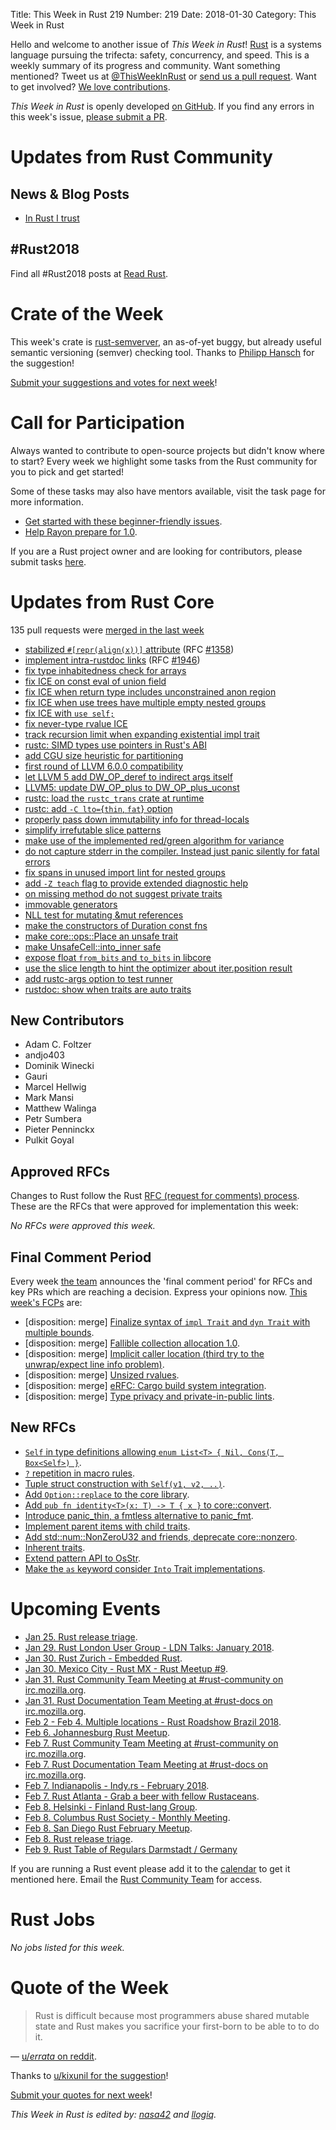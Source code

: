 Title: This Week in Rust 219
Number: 219
Date: 2018-01-30
Category: This Week in Rust

Hello and welcome to another issue of *This Week in Rust*!
[Rust](http://rust-lang.org) is a systems language pursuing the trifecta: safety, concurrency, and speed.
This is a weekly summary of its progress and community.
Want something mentioned? Tweet us at [@ThisWeekInRust](https://twitter.com/ThisWeekInRust) or [send us a pull request](https://github.com/cmr/this-week-in-rust).
Want to get involved? [We love contributions](https://github.com/rust-lang/rust/blob/master/CONTRIBUTING.md).

*This Week in Rust* is openly developed [on GitHub](https://github.com/cmr/this-week-in-rust).
If you find any errors in this week's issue, [please submit a PR](https://github.com/cmr/this-week-in-rust/pulls).

# Updates from Rust Community

## News & Blog Posts

* [In Rust I trust](http://www.badykov.com/rust/2018/01/28/in-rust-i-trust/)

## #Rust2018

Find all #Rust2018 posts at [Read Rust](http://readrust.net/rust2018/).

# Crate of the Week

This week's crate is [rust-semverver](https://github.com/rust-lang-nursery/rust-semverver), an as-of-yet buggy, but already useful semantic versioning (semver) checking tool. Thanks to [Philipp Hansch](https://users.rust-lang.org/u/phansch) for the suggestion!

[Submit your suggestions and votes for next week][submit_crate]!

[submit_crate]: https://users.rust-lang.org/t/crate-of-the-week/2704

# Call for Participation

Always wanted to contribute to open-source projects but didn't know where to start?
Every week we highlight some tasks from the Rust community for you to pick and get started!

Some of these tasks may also have mentors available, visit the task page for more information.

* [Get started with these beginner-friendly issues](https://www.rustaceans.org/findwork/starters).
* [Help Rayon prepare for 1.0](https://users.rust-lang.org/t/rayon-1-0-on-feb-14/14950).

If you are a Rust project owner and are looking for contributors, please submit tasks [here][guidelines].

[guidelines]: https://users.rust-lang.org/t/twir-call-for-participation/4821

# Updates from Rust Core

135 pull requests were [merged in the last week][merged]

[merged]: https://github.com/search?q=is%3Apr+org%3Arust-lang+is%3Amerged+merged%3A2017-01-22..2018-01-29

* [stabilized `#[repr(align(x))]` attribute](https://github.com/rust-lang/rust/pull/47006) (RFC [#1358](https://rust-lang.github.io/rfcs/1358-repr-align))
* [implement intra-rustdoc links](https://github.com/rust-lang/rust/pull/47046) (RFC [#1946](https://rust-lang.github.io/rfcs/1946-intra-rustdoc-links))
* [fix type inhabitedness check for arrays](https://github.com/rust-lang/rust/pull/47600)
* [fix ICE on const eval of union field](https://github.com/rust-lang/rust/pull/47794)
* [fix ICE when return type includes unconstrained anon region](https://github.com/rust-lang/rust/pull/47668)
* [fix ICE when use trees have multiple empty nested groups](https://github.com/rust-lang/rust/pull/47705)
* [fix ICE with `use self;`](https://github.com/rust-lang/rust/pull/47633)
* [fix never-type rvalue ICE](https://github.com/rust-lang/rust/pull/47746)
* [track recursion limit when expanding existential impl trait](https://github.com/rust-lang/rust/pull/47529)
* [rustc: SIMD types use pointers in Rust's ABI](https://github.com/rust-lang/rust/pull/47743)
* [add CGU size heuristic for partitioning](https://github.com/rust-lang/rust/pull/47415)
* [first round of LLVM 6.0.0 compatibility](https://github.com/rust-lang/rust/pull/47710)
* [let LLVM 5 add DW_OP_deref to indirect args itself](https://github.com/rust-lang/rust/pull/47688)
* [LLVM5: update DW_OP_plus to DW_OP_plus_uconst](https://github.com/rust-lang/rust/pull/47610)
* [rustc: load the `rustc_trans` crate at runtime](https://github.com/rust-lang/rust/pull/47671)
* [rustc: add `-C lto=`{`thin`, `fat`} option](https://github.com/rust-lang/rust/pull/47521)
* [properly pass down immutability info for thread-locals](https://github.com/rust-lang/rust/pull/47425)
* [simplify irrefutable slice patterns](https://github.com/rust-lang/rust/pull/47374)
* [make use of the implemented red/green algorithm for variance](https://github.com/rust-lang/rust/pull/47696)
* [do not capture stderr in the compiler. Instead just panic silently for fatal errors](https://github.com/rust-lang/rust/pull/47634)
* [fix spans in unused import lint for nested groups](https://github.com/rust-lang/rust/pull/47726)
* [add `-Z teach` flag to provide extended diagnostic help](https://github.com/rust-lang/rust/pull/47652)
* [on missing method do not suggest private traits](https://github.com/rust-lang/rust/pull/47534)
* [immovable generators](https://github.com/rust-lang/rust/pull/45337)
* [NLL test for mutating &mut references](https://github.com/rust-lang/rust/pull/47609)
* [make the constructors of Duration const fns](https://github.com/rust-lang/rust/pull/47300)
* [make core::ops::Place an unsafe trait](https://github.com/rust-lang/rust/pull/47299)
* [make UnsafeCell::into_inner safe](https://github.com/rust-lang/rust/pull/47204)
* [expose float `from_bits` and `to_bits` in libcore](https://github.com/rust-lang/rust/pull/46931)
* [use the slice length to hint the optimizer about iter.position result](https://github.com/rust-lang/rust/pull/47772)
* [add rustc-args option to test runner](https://github.com/rust-lang/rust/pull/47558)
* [rustdoc: show when traits are auto traits](https://github.com/rust-lang/rust/pull/47672)

## New Contributors

* Adam C. Foltzer
* andjo403
* Dominik Winecki
* Gauri
* Marcel Hellwig
* Mark Mansi
* Matthew Walinga
* Petr Sumbera
* Pieter Penninckx
* Pulkit Goyal

## Approved RFCs

Changes to Rust follow the Rust [RFC (request for comments)
process](https://github.com/rust-lang/rfcs#rust-rfcs). These
are the RFCs that were approved for implementation this week:

*No RFCs were approved this week.*

## Final Comment Period

Every week [the team](https://www.rust-lang.org/team.html) announces the
'final comment period' for RFCs and key PRs which are reaching a
decision. Express your opinions now. [This week's FCPs][fcp] are:

[fcp]: https://github.com/rust-lang/rfcs/labels/final-comment-period

* [disposition: merge] [Finalize syntax of `impl Trait` and `dyn Trait` with multiple bounds](https://github.com/rust-lang/rfcs/pull/2250).
* [disposition: merge] [Fallible collection allocation 1.0](https://github.com/rust-lang/rfcs/pull/2116).
* [disposition: merge] [Implicit caller location (third try to the unwrap/expect line info problem)](https://github.com/rust-lang/rfcs/pull/2091).
* [disposition: merge] [Unsized rvalues](https://github.com/rust-lang/rfcs/pull/1909).
* [disposition: merge] [eRFC: Cargo build system integration](https://github.com/rust-lang/rfcs/pull/2136).
* [disposition: merge] [Type privacy and private-in-public lints](https://github.com/rust-lang/rfcs/pull/2145).

## New RFCs

* [`Self` in type definitions allowing `enum List<T> { Nil, Cons(T, Box<Self>) }`](https://github.com/rust-lang/rfcs/pull/2300).
* [`?` repetition in macro rules](https://github.com/rust-lang/rfcs/pull/2298).
* [Tuple struct construction with `Self(v1, v2, ..)`](https://github.com/rust-lang/rfcs/pull/2302).
* [Add `Option::replace` to the core library](https://github.com/rust-lang/rfcs/pull/2296).
* [Add `pub fn identity<T>(x: T) -> T { x }` to core::convert](https://github.com/rust-lang/rfcs/pull/2306).
* [Introduce panic_thin, a fmtless alternative to panic_fmt](https://github.com/rust-lang/rfcs/pull/2305).
* [Implement parent items with child traits](https://github.com/rust-lang/rfcs/pull/2303).
* [Add std::num::NonZeroU32 and friends, deprecate core::nonzero](https://github.com/rust-lang/rfcs/pull/2307).
* [Inherent traits](https://github.com/rust-lang/rfcs/pull/2309).
* [Extend pattern API to OsStr](https://github.com/rust-lang/rfcs/pull/2295).
* [Make the `as` keyword consider `Into` Trait implementations](https://github.com/rust-lang/rfcs/pull/2308).

# Upcoming Events

* [Jan 25. Rust release triage](https://internals.rust-lang.org/t/release-cycle-triage-proposal/3544).
* [Jan 29. Rust London User Group - LDN Talks: January 2018](https://www.meetup.com/Rust-London-User-Group/events/246637221/).
* [Jan 30. Rust Zurich - Embedded Rust](https://www.meetup.com/Rust-Zurich/events/246675630/).
* [Jan 30. Mexico City - Rust MX - Rust Meetup #9](https://www.meetup.com/Rust-MX/events/246913439/).
* [Jan 31. Rust Community Team Meeting at #rust-community on irc.mozilla.org](https://chat.mibbit.com/?server=irc.mozilla.org&channel=%23rust-community).
* [Jan 31. Rust Documentation Team Meeting at #rust-docs on irc.mozilla.org](https://chat.mibbit.com/?server=irc.mozilla.org&channel=%23rust-docs).
* [Feb  2 - Feb 4. Multiple locations - Rust Roadshow Brazil 2018](https://mozillabr.org/2017/12/anunciando-o-rust-roadshow-brasil-2018-para-mobilizadores-de-todo-o-brasil/).
* [Feb  6. Johannesburg Rust Meetup](https://www.meetup.com/Johannesburg-Rust-Meetup/).
* [Feb  7. Rust Community Team Meeting at #rust-community on irc.mozilla.org](https://chat.mibbit.com/?server=irc.mozilla.org&channel=%23rust-community).
* [Feb  7. Rust Documentation Team Meeting at #rust-docs on irc.mozilla.org](https://chat.mibbit.com/?server=irc.mozilla.org&channel=%23rust-docs).
* [Feb  7. Indianapolis - Indy.rs - February 2018](https://www.meetup.com/indyrs/events/246726699/).
* [Feb  7. Rust Atlanta - Grab a beer with fellow Rustaceans](https://www.meetup.com/Rust-ATL/events/rhvgrmyxdbkb/).
* [Feb  8. Helsinki - Finland Rust-lang Group](https://www.meetup.com/Finland-Rust-Meetup/events/246866694/).
* [Feb  8. Columbus Rust Society - Monthly Meeting](https://www.meetup.com/columbus-rs/events/czcwhlyxdblb/).
* [Feb  8. San Diego Rust February Meetup](https://www.meetup.com/San-Diego-Rust/events/246906809/).
* [Feb  8. Rust release triage](https://internals.rust-lang.org/t/release-cycle-triage-proposal/3544).
* [Feb  9. Rust Table of Regulars Darmstadt / Germany](https://www.meetup.com/de-DE/Rust-Rhein-Main/events/246744631)

If you are running a Rust event please add it to the [calendar] to get
it mentioned here. Email the [Rust Community Team][community] for access.

[calendar]: https://www.google.com/calendar/embed?src=apd9vmbc22egenmtu5l6c5jbfc%40group.calendar.google.com
[community]: mailto:community-team@rust-lang.org

# Rust Jobs

*No jobs listed for this week.*

# Quote of the Week

> Rust is difficult because most programmers abuse shared mutable state and Rust makes you sacrifice your first-born to be able to to do it.

— [u/_errata_ on reddit](https://www.reddit.com/r/rust/comments/7rza1q/why_is_rust_difficult/dt11dqx/).

Thanks to [u/kixunil for the suggestion](https://www.reddit.com/r/rust/comments/7rza1q/why_is_rust_difficult/dt22fol/)!

[Submit your quotes for next week][submit]!

[submit]: http://users.rust-lang.org/t/twir-quote-of-the-week/328

*This Week in Rust is edited by: [nasa42](https://github.com/nasa42) and [llogiq](https://github.com/llogiq).*
